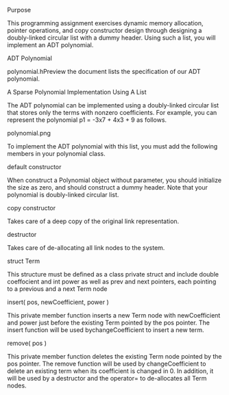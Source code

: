 Purpose

This programming assignment exercises dynamic memory allocation, pointer operations, and copy constructor design through designing a doubly-linked circular list with a dummy header. Using such a list, you will implement an ADT polynomial.

 

ADT Polynomial

polynomial.hPreview the document lists  the specification of our ADT polynomial.

 

A Sparse Polynomial Implementation Using A List

The ADT polynomial can be implemented using a doubly-linked circular list that stores only the terms with nonzero coefficients. For example, you can represent the polynomial p1 = -3x7 + 4x3 + 9 as follows.

   

 polynomial.png

 

 To implement the ADT polynomial with this list, you must add the following members in your polynomial class.

default constructor

When construct a Polynomial object without parameter, you should initialize the size as zero, and should construct a dummy header. Note that your polynomial is doubly-linked circular list.

copy constructor

Takes care of a deep copy of the original link representation.

destructor

Takes care of de-allocating all link nodes to the system.

struct Term

This structure must be defined as a class private struct and include double coeffocient and int power as well as prev and next pointers, each pointing to a previous and a next Term node

insert( pos, newCoefficient, power )

This private member function inserts a new Term node with newCoefficient and power just before the existing Term pointed by the pos pointer. The insert function will be used bychangeCoefficient to insert a new term.

remove( pos )

This private member function deletes the existing Term node pointed by the pos pointer. The remove function will be used by changeCoefficient to delete an existing term when its coefficient is changed in 0. In addition, it will be used by a destructor and the operator= to de-allocates all Term nodes.
